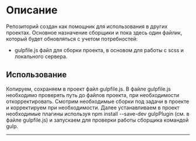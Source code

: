 # Описание
Репозиторий создан как помощник для использования в других проектах.
Основное назначение сборщики и пока здесь один файлик, который будет обновляться с учетом потребностей:
* gulpfile.js файл для сборки проекта, в основом для работы с scss и локального сервера.

## Использование
Копируем, сохраняем в проект файл gulpfile.js.
В файле gulpfile.js необходимо проверять путь до файлов проекта, при необходимости откорректировать.
Смотрим необходимые сборки под задачи в проекте и корректируем при необходимости.
Далее устанавливаем в проект необходимые плагины используя npm install --save-dev gulpPlugin (см. в файле gulpfile.js) и запускаем для проверки работы сборщика командой gulp.

---
